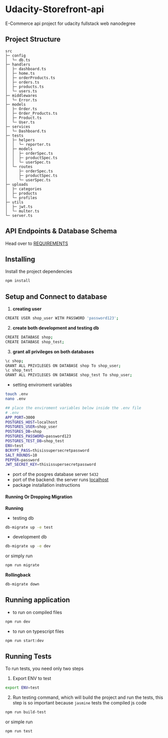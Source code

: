 # Udacity-Storefront-api

E-Commerce api project for udacity fullstack web nanodegree 

## Project Structure
```
src                      
├─ config                
│  └─ db.ts              
├─ handlers              
│  ├─ dashboard.ts       
│  ├─ home.ts            
│  ├─ orderProducts.ts   
│  ├─ orders.ts          
│  ├─ products.ts        
│  └─ users.ts           
├─ middlewares           
│  └─ Error.ts           
├─ models                
│  ├─ Order.ts           
│  ├─ Order_Products.ts  
│  ├─ Product.ts         
│  └─ User.ts            
├─ services              
│  └─ Dashboard.ts       
├─ tests                 
│  ├─ helpers            
│  │  └─ reporter.ts     
│  ├─ models             
│  │  ├─ orderSpec.ts    
│  │  ├─ productSpec.ts  
│  │  └─ userSpec.ts     
│  └─ routes             
│     ├─ orderSpec.ts    
│     ├─ productSpec.ts  
│     └─ userSpec.ts     
├─ uploads               
│  ├─ categories         
│  ├─ products           
│  └─ profiles           
├─ utils                 
│  ├─ jwt.ts             
│  └─ multer.ts          
└─ server.ts             
```

## API Endpoints & Database Schema

Head over to [REQUIREMENTS](./REQUIREMENTS.md)
## Installing
Install the project dependencies
```bash
npm install
```

## Setup and Connect to database

1. **creating user**
 
```sh
CREATE USER shop_user WITH PASSWORD 'password123';
```
2. **create both development and testing db**
```sh
CREATE DATABASE shop;
CREATE DATABASE shop_test;
```
3. **grant all privileges on both databases**
```sh
\c shop;
GRANT ALL PRIVILEGES ON DATABASE shop To shop_user;
\c shop_test 
GRANT ALL PRIVILEGES ON DATABASE shop_test To shop_user;
```

- setting enviroment variables
```sh
touch .env
nano .env

## place the enviroment variables below inside the .env file
# .env
APP_PORT=3000
POSTGRES_HOST=localhost
POSTGRES_USER=shop_user
POSTGRES_DB=shop
POSTGRES_PASSWORD=password123
POSTGRES_TEST_DB=shop_test
ENV=test
BCRYPT_PASS=thisissupersecretpassword
SALT_ROUNDS=10
PEPPER=password
JWT_SECRET_KEY=thisissupersecretpassword
```


- port of the posgres database server
`5432`
- port of the backend: 
the server runs <a href="http://localhost:3000">localhost</a>
- package installation instructions
#### Running Or Dropping Migration

**Running**
- testing db
```sh
db-migrate up -e test
```
- development db
```sh
db-migrate up -e dev
```
or simply run
```sh
npm run migrate
```

**Rollingback**
```sh
db-migrate down
```

## Running application
- to run on compiled files
```sh
npm run dev
```
- to run on typescript files
```sh
npm run start:dev
```
## Running Tests

To run tests, you need only two steps
1. Export ENV to test
```sh
export ENV=test
```
2. Run testing command, which will build the project and run the tests, this step is so important because `jasmine` tests the compiled js code
```sh
npm run build-test
```

or simple run 
```sh
npm run test
```
